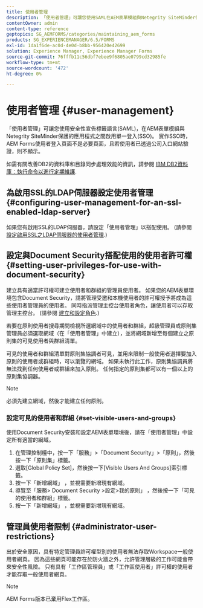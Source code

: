 ```yaml
---
title: 使用者管理
description: 「使用者管理」可讓您使用SAML在AEM表單模組與Netegrity SiteMinder保護的應用程式之間啟用SSO。 本檔案提供「使用者管理」的詳細資訊。
contentOwner: admin
content-type: reference
geptopics: SG_AEMFORMS/categories/maintaining_aem_forms
products: SG_EXPERIENCEMANAGER/6.5/FORMS
exl-id: 1da1f6de-ac0d-4e0d-b8bb-956420e42699
solution: Experience Manager, Experience Manager Forms
source-git-commit: 76fffb11c56dbf7ebee9f6805ae0799cd32985fe
workflow-type: tm+mt
source-wordcount: '472'
ht-degree: 0%

---
```


# 使用者管理 {#user-management}

「使用者管理」可讓您使用安全性宣告標籤語言(SAML)，在AEM表單模組與Netegrity SiteMinder保護的應用程式之間啟用單一登入(SSO)。 實作SSO時，AEM Forms使用者登入頁面不是必要頁面，且若使用者已透過公司入口網站驗證，則不顯示。

如需有關改善DB2的資料庫和目錄同步處理效能的資訊，請參閱 [IBM DB2資料庫：執行命令以進行定期維護](/help/forms/using/admin-help/ibm-db2-database-running-commands.md#ibm-db2-database-running-commands-for-regular-maintenance).

## 為啟用SSL的LDAP伺服器設定使用者管理 {#configuring-user-management-for-an-ssl-enabled-ldap-server}

如果您有啟用SSL的LDAP伺服器，請設定「使用者管理」以搭配使用。 (請參閱 [設定啟用SSL之LDAP伺服器的使用者管理](/help/forms/using/admin-help/configure-user-management-ssl-enabled.md#configure-user-management-for-an-ssl-enabled-ldap-server).)

## 設定與Document Security搭配使用的使用者許可權 {#setting-user-privileges-for-use-with-document-security}

建立具有適當許可權可建立使用者和群組的管理員使用者。 如果您的AEM表單環境包含Document Security，請將管理受邀和本機使用者的許可權授予將成為這些使用者管理員的使用者。 同時指派管理主控台使用者角色，讓使用者可以存取管理主控台。 (請參閱 [建立和設定角色](/help/forms/using/admin-help/creating-configuring-roles.md#creating-and-configuring-roles).)

若要在原則使用者搜尋期間檢視所選網域中的使用者和群組，超級管理員或原則集管理員必須選取網域（在「使用者管理」中建立），並將網域新增至每個建立之原則集的可見使用者與群組清單。

可見的使用者和群組清單對原則集協調者可見，並用來限制一般使用者選擇要加入原則的使用者或群組時，可以瀏覽的網域。 如果未執行此工作，原則集協調員將無法找到任何使用者或群組來加入原則。 任何指定的原則集都可以有一個以上的原則集協調器。

>[!NOTE]
>
>必須先建立網域，然後才能建立任何原則。

### 設定可見的使用者和群組 {#set-visible-users-and-groups}

使用Document Security安裝和設定AEM表單環境後，請在「使用者管理」中設定所有適當的網域。

1. 在管理控制檯中，按一下「服務」>「Document Security」>「原則」，然後按一下「原則集」標籤。
1. 選取[Global Policy Set]，然後按一下[Visible Users And Groups]索引標籤。
1. 按一下「新增網域」 ，並視需要新增現有網域。
1. 導覽至「服務> Document Security >設定>我的原則」 ，然後按一下「可見的使用者和群組」標籤。
1. 按一下「新增網域」 ，並視需要新增現有網域。

## 管理員使用者限制 {#administrator-user-restrictions}

出於安全原因，具有特定管理員許可權型別的使用者無法存取Workspace一般使用者網頁。 因為這些網頁可能存在於防火牆之外，允許管理層級的工作可能會帶來安全性風險。 只有具有「工作區管理員」或「工作區使用者」許可權的使用者才能存取一般使用者網頁。

>[!NOTE]
>
>AEM Forms版本已棄用Flex工作區。

